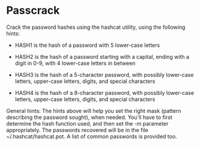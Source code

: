 # Passcrack

Crack the password hashes using the hashcat utility, using the following
hints:

* HASH1 is the hash of a password with 5 lower-case letters

* HASH2 is the hash of a password starting with a capital, ending
  with a digit in 0-9, with 4 lower-case letters in between

* HASH3 is the hash of a 5-character password, with possibly lower-case
  letters, upper-case letters, digits, and special characters

* HASH4 is the hash of a 8-character password, with possibly lower-case
  letters, upper-case letters, digits, and special characters

General hints: The hints above will help you set the right mask (pattern
describing the password sought), when needed. You'll have to first determine
the hash function used, and then set the -m parameter appropriately. The
passwords recovered will be in the file ~/.hashcat/hashcat.pot. A list of common passwords is provided too.
